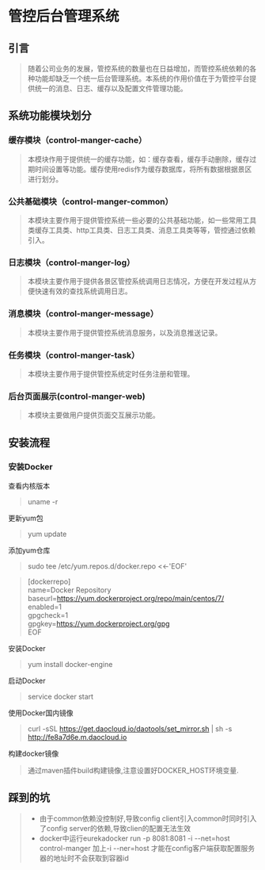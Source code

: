# 管控后台管理系统
## 引言
> 随着公司业务的发展，管控系统的数量也在日益增加，而管控系统依赖的各种功能却缺乏一个统一后台管理系统。本系统的作用价值在于为管控平台提供统一的消息、日志、缓存以及配置文件管理功能。

## 系统功能模块划分

### 缓存模块（control-manger-cache）
> 本模块作用于提供统一的缓存功能，如：缓存查看，缓存手动删除，缓存过期时间设置等功能。缓存使用redis作为缓存数据库，将所有数据根据景区进行划分。

### 公共基础模块（control-manger-common）
> 本模块主要作用于提供管控系统一些必要的公共基础功能，如一些常用工具类缓存工具类、http工具类、日志工具类、消息工具类等等，管控通过依赖引入。

### 日志模块（control-manger-log）
> 本模块主要作用于提供各景区管控系统调用日志情况，方便在开发过程从方便快速有效的查找系统调用日志。

### 消息模块（control-manger-message）
> 本模块主要作用于提供管控系统消息服务，以及消息推送记录。


### 任务模块（control-manger-task）
> 本模块主要作用于提供管控系统定时任务注册和管理。

### 后台页面展示(control-manger-web)
> 本模块主要做用户提供页面交互展示功能。

## 安装流程
### 安装Docker
查看内核版本
>uname -r

更新yum包
>yum update


添加yum仓库
>sudo tee /etc/yum.repos.d/docker.repo <<-'EOF'

> [dockerrepo]<br/>
name=Docker Repository <br/>
baseurl=https://yum.dockerproject.org/repo/main/centos/7/<br/>
enabled=1<br/>
gpgcheck=1<br/>
gpgkey=https://yum.dockerproject.org/gpg<br/>
> EOF

安装Docker
>yum install docker-engine

启动Docker
>service docker start

使用Docker国内镜像
> curl -sSL https://get.daocloud.io/daotools/set_mirror.sh | sh -s http://fe8a7d6e.m.daocloud.io

构建docker镜像
> 通过maven插件build构建镜像,注意设置好DOCKER_HOST环境变量.



## 踩到的坑
> * 由于common依赖没控制好,导致config client引入common时同时引入了config server的依赖,导致clien的配置无法生效
> * docker中运行eurekadocker run -p 8081:8081 -i --net=host control-manger 加上-i --ner=host 才能在config客户端获取配置服务器的地址时不会获取到容器id